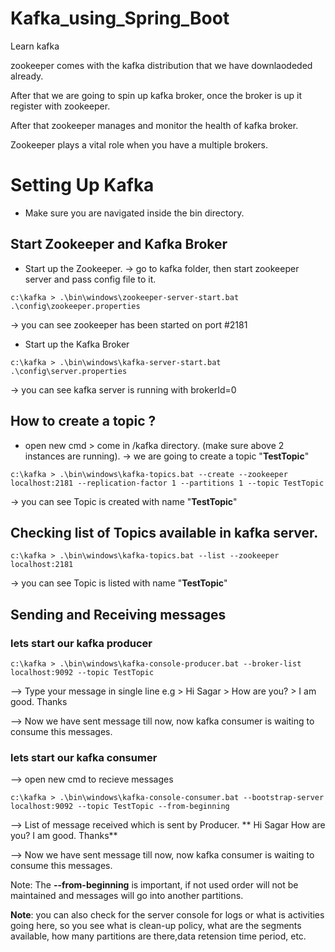 # Kafka_using_Spring_Boot
Learn kafka

zookeeper comes with the kafka distribution that we have downlaodeded already.

After that we are going to spin up kafka broker, once the broker is up it register with zookeeper.

After that zookeeper manages and monitor the health of kafka broker.

Zookeeper plays a vital role when you have a multiple brokers.

# Setting Up Kafka

<p>

- Make sure you are navigated inside the bin directory.

## Start Zookeeper and Kafka Broker

-   Start up the Zookeeper.
->   go to kafka folder, then start zookeeper server and pass config file to it.

```
c:\kafka > .\bin\windows\zookeeper-server-start.bat .\config\zookeeper.properties
```
-> you can see zookeeper has been started on port #2181


-   Start up the Kafka Broker

```
c:\kafka > .\bin\windows\kafka-server-start.bat .\config\server.properties
```
-> you can see kafka server is running with brokerId=0

## How to create a topic ? 
- open new cmd > come in /kafka directory. (make sure above 2 instances are running).
-> we are going to create a topic "**TestTopic**"

```
c:\kafka > .\bin\windows\kafka-topics.bat --create --zookeeper localhost:2181 --replication-factor 1 --partitions 1 --topic TestTopic
```
-> you can see Topic is created with name "**TestTopic**"

## Checking list of Topics available in kafka server.

```
c:\kafka > .\bin\windows\kafka-topics.bat --list --zookeeper localhost:2181 
```
-> you can see Topic is listed with name "**TestTopic**"

## Sending and Receiving messages

### lets start our kafka producer

```
c:\kafka > .\bin\windows\kafka-console-producer.bat --broker-list localhost:9092 --topic TestTopic
```

--> Type your message in single line 
e.g > Hi Sagar
	> How are you?
	> I am good. Thanks
	
--> Now we have sent message till now, now kafka consumer is waiting to consume this messages.


### lets start our kafka consumer
--> open new cmd to recieve messages

```
c:\kafka > .\bin\windows\kafka-console-consumer.bat --bootstrap-server localhost:9092 --topic TestTopic --from-beginning
```

--> List of message received which is sent by Producer. 
**  Hi Sagar
	How are you?
	I am good. Thanks**
	
--> Now we have sent message till now, now kafka consumer is waiting to consume this messages.

Note: The **--from-beginning** is important, if not used order will not be maintained and messages will go into another partitions.

**Note**: you can also check for the server console for  logs or what is activities going here, so you see what is clean-up policy, what are the segments available, how many partitions are there,data retension time period, etc.
